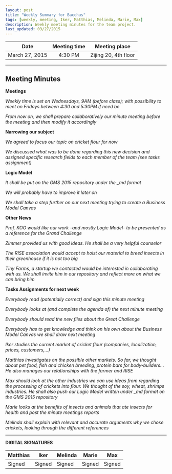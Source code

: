```yaml
---
layout: post
title: "Weekly Summary for Bacchus"
tags: [weekly, meeting, Iker, Matthias, Melinda, Marie, Max]
description: Weekly meeting minutes for the team project.
last_updated: 03/27/2015
---
```


|**Date** |**Meeting time**|**Meeting place**
| ------------- |:----------------:|:-------:
|March 27, 2015| 4:30 PM | Zijing 20, 4th floor


----------


Meeting Minutes
------
**Meetings**

*Weekly time is set on Wednesdays, 9AM (before class); with possibility to meet on Fridays between 4:30 and 5:30PM if need be*

*From now on, we shall prepare collaboratively our minute meeting before the meeting and then modify it accordingly*


**Narrowing our subject**

*We agreed to focus our topic on cricket flour for now*

*We discussed what was to be done regarding this new decision and assigned specific research fields to each member of the team (see tasks assignment)*


**Logic Model**

*It shall be put on the GMS 2015 repository under the _md format*

*We will probably have to improve it later on*

*We shall take a step further on our next meeting trying to create a Business Model Canvas*


**Other News**

*Prof. KOO would like our work –and mostly Logic Model- to be presented as a reference for the Grand Challenge*

*Zimmer provided us with good ideas. He shall be a very helpful counselor*

*The RISE association would accept to hoist our material to breed insects in their greenhouse if it is not too big*

*Tiny Farms, a startup we contacted would be interested in collaborating with us. We shall invite him in our repository and reflect more on what we can bring him*



**Tasks Assignments for next week**

*Everybody read (potentially correct) and sign this minute meeting*

*Everybody looks at (and complete the agenda of) the next minute meeting*

*Everybody should read the new files about the Great Challenge*

*Everybody has to get knowledge and think on his own about the Business Model Canvas we shall draw next meeting*

*Iker studies the current market of cricket flour (companies, localization, prices, customers,...)*

*Matthias investigates on the possible other markets. So far, we thought about pet food, fish and chicken breeding, protein bars for body-builders...
He also manages our relationships with the farmer and RISE*

*Max should look at the other industries we can use ideas from regarding the processing of crickets into flour. We thought of the soy, wheat, shrimps industries.
He shall also push our Logic Model written under _md format on the GMS 2015 repository*

*Marie looks at the benefits of insects and animals that ate insects for health and post the minute meetings reports*

*Melinda shall explain with relevant and accurate arguments why we chose crickets, looking through the different references*

----------


**DIGITAL SIGNATURES**

|**Matthias** |**Iker**|**Melinda**|**Marie**|**Max**|
|----------------|----------------|----------------|----------------|----------------|
| Signed| Signed|Signed | Signed|Signed |
